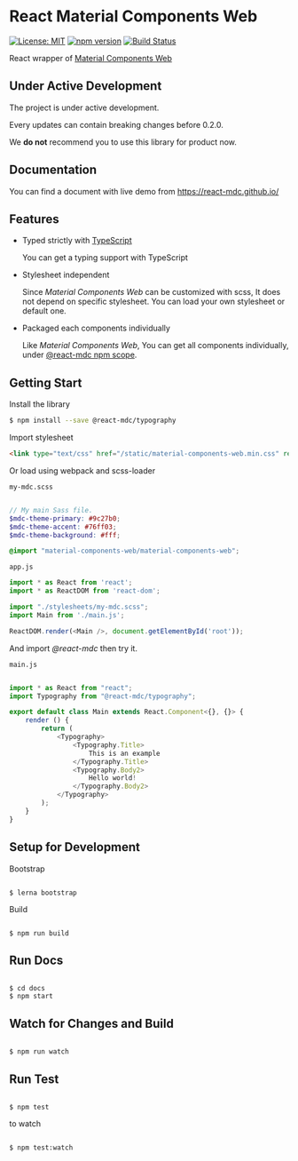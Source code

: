React Material Components Web
=============================

[![License: MIT](https://img.shields.io/github/license/mashape/apistatus.svg)](https://opensource.org/licenses/MIT)
[![npm version](https://badge.fury.io/js/react-material-components-web.svg)](https://www.npmjs.com/package/react-material-components-web)
[![Build Status](https://img.shields.io/travis/react-mdc/react-material-components-web.svg)](https://travis-ci.org/react-mdc/react-material-components-web)


React wrapper of [Material Components Web](
https://github.com/material-components/material-components-web)

Under Active Development
------------------------

The project is under active development.

Every updates can contain breaking changes before 0.2.0.

We **do not** recommend you to use this library for product now.

Documentation
-------------

You can find a document with live demo from https://react-mdc.github.io/

Features
--------

*  Typed strictly with [TypeScript](http://typescriptlang.org)

   You can get a typing support with TypeScript

*  Stylesheet independent

   Since *Material Components Web* can be customized with scss,
   It does not depend on specific stylesheet.
   You can load your own stylesheet or default one.

*  Packaged each components individually

   Like *Material Components Web*, You can get all components individually,
   under [@react-mdc npm scope](https://www.npmjs.com/%7Ereact-mdc).

Getting Start
-------------

Install the library

``` bash
$ npm install --save @react-mdc/typography
```

Import stylesheet

``` html
<link type="text/css" href="/static/material-components-web.min.css" rel="stylesheet" />

```

Or load using webpack and scss-loader

`my-mdc.scss`
``` scss

// My main Sass file.
$mdc-theme-primary: #9c27b0;
$mdc-theme-accent: #76ff03;
$mdc-theme-background: #fff;

@import "material-components-web/material-components-web";

```

`app.js`
``` javascript
import * as React from 'react';
import * as ReactDOM from 'react-dom';

import "./stylesheets/my-mdc.scss";
import Main from './main.js';

ReactDOM.render(<Main />, document.getElementById('root'));

```

And import *@react-mdc* then try it.

`main.js`
``` typescript

import * as React from "react";
import Typography from "@react-mdc/typography";

export default class Main extends React.Component<{}, {}> {
    render () {
        return (
            <Typography>
                <Typography.Title>
                    This is an example
                </Typography.Title>
                <Typography.Body2>
                    Hello world!
                </Typography.Body2>
            </Typography>
        );
    }
}

```

Setup for Development
---------------------

Bootstrap

``` shell

$ lerna bootstrap

```

Build

``` shell

$ npm run build

```


Run Docs
--------

``` shell

$ cd docs
$ npm start

```

Watch for Changes and Build
---------------------------

``` shell

$ npm run watch

```


Run Test
--------

``` shell

$ npm test

```

to watch

``` shell

$ npm test:watch

```

